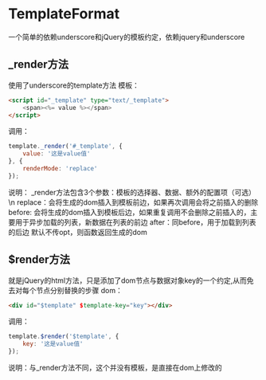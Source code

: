 # TemplateFormat
一个简单的依赖underscore和jQuery的模板约定，依赖jquery和underscore

## _render方法

使用了underscore的template方法
模板：
```html
<script id="_template" type="text/_template">
	<span><%= value %></span>
</script>
```
调用：
```javascript
template._render('#_template', {
	value: '这是value值'
}, {
	renderMode: 'replace'
});
```
说明：
_render方法包含3个参数：模板的选择器、数据、额外的配置项（可选）\n
replace：会将生成的dom插入到模板前边，如果再次调用会将之前插入的删除
before: 会将生成的dom插入到模板后边，如果重复调用不会删除之前插入的，主要用于异步加载的列表，新数据在列表的前边
after：同before，用于加载到列表的后边
默认不传opt，则函数返回生成的dom

## $render方法

就是jQuery的html方法，只是添加了dom节点与数据对象key的一个约定,从而免去对每个节点分别替换的步骤
dom：
```html
<div id="$template" $template-key="key"></div>
```
调用：
```javascript
template.$render('$template', {
	key: '这是value值'
});
```
说明：与_render方法不同，这个并没有模板，是直接在dom上修改的
